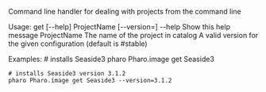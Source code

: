 Command line handler for dealing with projects from the command lineUsage: get [--help] ProjectName [--version=<version>]	--help                        Show this help message	ProjectName         The name of the project in catalog	<version>                A valid version for the given configuration (default is #stable)	Examples:	# installs Seaside3 	pharo Pharo.image get Seaside3		# installs Seaside3 version 3.1.2	pharo Pharo.image get Seaside3 --version=3.1.2